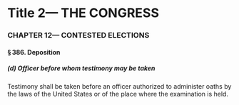 
# Title 2— THE CONGRESS
### CHAPTER 12— CONTESTED ELECTIONS
#### § 386. Deposition
##### (d) Officer before whom testimony may be taken

Testimony shall be taken before an officer authorized to administer oaths by the laws of the United States or of the place where the examination is held.
